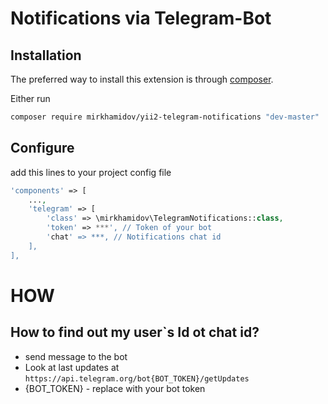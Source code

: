Notifications via Telegram-Bot
=

Installation
------------

The preferred way to install this extension is through [composer](http://getcomposer.org/download/).

Either run

```bash
composer require mirkhamidov/yii2-telegram-notifications "dev-master"
```




Configure
-----
add this lines to your project config file

```php
'components' => [
    ...,
    'telegram' => [
        'class' => \mirkhamidov\TelegramNotifications::class,
        'token' => ***', // Token of your bot
        'chat' => ***, // Notifications chat id
    ],
],

```



# HOW

## How to find out my user`s Id ot chat id?

* send message to the bot
* Look at last updates at `https://api.telegram.org/bot{BOT_TOKEN}/getUpdates`
* {BOT_TOKEN} - replace with your bot token